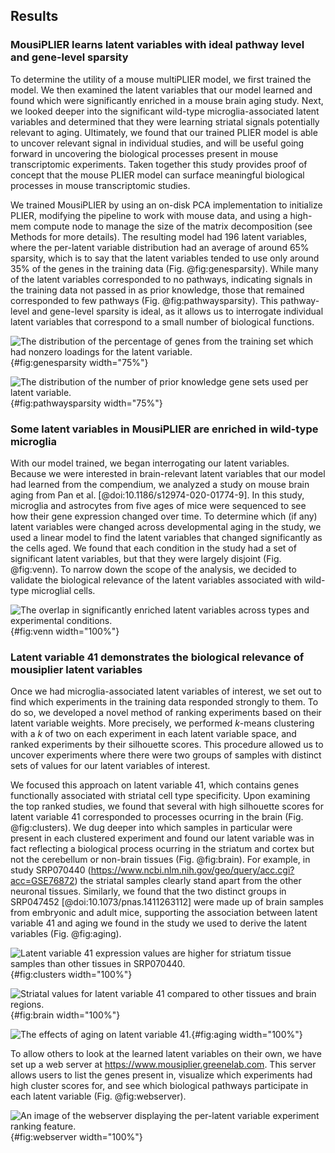 ## Results

### MousiPLIER learns latent variables with ideal pathway level and gene-level sparsity

To determine the utility of a mouse multiPLIER model, we first trained the model.
We then examined the latent variables that our model learned and found which were significantly enriched in a mouse brain aging study.
Next, we looked deeper into the significant wild-type microglia-associated latent variables and determined that they were learning striatal signals potentially relevant to aging.
Ultimately, we found that our trained PLIER model is able to uncover relevant signal in individual studies, and will be useful going forward in uncovering the biological processes present in mouse transcriptomic experiments.
Taken together this study provides proof of concept that the mouse PLIER model can surface meaningful biological processes in mouse transcriptomic studies.

We trained MousiPLIER by using an on-disk PCA implementation to initialize PLIER, modifying the pipeline to work with mouse data, and using a high-mem compute node to manage the size of the matrix decomposition (see Methods for more details).
The resulting model had 196 latent variables, where the per-latent variable distribution had an average of around 65% sparsity, which is to say that the latent variables tended to use only around 35% of the genes in the training data (Fig. @fig:genesparsity).
While many of the latent variables corresponded to no pathways, indicating signals in the training data not passed in as prior knowledge, those that remained corresponded to few pathways (Fig. @fig:pathwaysparsity).
This pathway-level and gene-level sparsity is ideal, as it allows us to interrogate individual latent variables that correspond to a small number of biological functions.

![
The distribution of the percentage of genes from the training set which had nonzero loadings for the latent variable.
](./images/filtered_percent_genes_used_hist.png "Sparsity per latent variable."){#fig:genesparsity width="75%"}

![
The distribution of the number of prior knowledge gene sets used per latent variable.
](./images/filtered_lv_per_pathway_hist.png "Genesets used per latent variable"){#fig:pathwaysparsity width="75%"}

### Some latent variables in MousiPLIER are enriched in wild-type microglia
With our model trained, we began interrogating our latent variables.
Because we were interested in brain-relevant latent variables that our model had learned from the compendium, we analyzed a study on mouse brain aging from Pan et al. [@doi:10.1186/s12974-020-01774-9].
In this study, microglia and astrocytes from five ages of mice were sequenced to see how their gene expression changed over time.
To determine which (if any) latent variables were changed across developmental aging in the study, we used a linear model to find the latent variables that changed significantly as the cells aged.
We found that each condition in the study had a set of significant latent variables, but that they were largely disjoint (Fig. @fig:venn).
To narrow down the scope of the analysis, we decided to validate the biological relevance of the latent variables associated with wild-type microglial cells.

![
The overlap in significantly enriched latent variables across types and experimental conditions.
](./images/dif_LV_venn.png "Latent variable overlap"){#fig:venn width="100%"}

### Latent variable 41 demonstrates the biological relevance of mousiplier latent variables
Once we had microglia-associated latent variables of interest, we set out to find which experiments in the training data responded strongly to them.
To do so, we developed a novel method of ranking experiments based on their latent variable weights.
More precisely, we performed *k*-means clustering with a *k* of two on each experiment in each latent variable space, and ranked experiments by their silhouette scores.
This procedure allowed us to uncover experiments where there were two groups of samples with distinct sets of values for our latent variables of interest.

We focused this approach on latent variable 41, which contains genes functionally associated with striatal cell type specificity. 
Upon examining the top ranked studies, we found that several with high silhouette scores for latent variable 41 corresponded to processes ocurring in the brain (Fig. @fig:clusters).
We dug deeper into which samples in particular were present in each clustered experiment and found our latent variable was in fact reflecting a biological process ocurring in the striatum and cortex but not the cerebellum or non-brain tissues (Fig. @fig:brain).
For example, in study SRP070440 (https://www.ncbi.nlm.nih.gov/geo/query/acc.cgi?acc=GSE76872) the striatal samples clearly stand apart from the other neuronal tissues.
Similarly, we found that the two distinct groups in SRP047452 [@doi:10.1073/pnas.1411263112] were made up of brain samples from embryonic and adult mice, supporting the association between latent variable 41 and aging we found in the study we used to derive the latent variables (Fig. @fig:aging).

![
Latent variable 41 expression values are higher for striatum tissue samples than other tissues in SRP070440.
](./images/lv_41_studies.svg "Study clusters"){#fig:clusters width="100%"}

![ 
Striatal values for latent variable 41 compared to other tissues and brain regions.
](./images/brain_samples.png "Striatum LV41"){#fig:brain width="100%"}

![
The effects of aging on latent variable 41.
](./images/aging_samples.png "LV41 aging"){#fig:aging width="100%"}

To allow others to look at the learned latent variables on their own, we have set up a web server at https://www.mousiplier.greenelab.com. 
This server allows users to list the genes present in, visualize which experiments had high cluster scores for, and see which biological pathways participate in each latent variable (Fig. @fig:webserver).

![
An image of the webserver displaying the per-latent variable experiment ranking feature.
](./images/webserver.png "webserver"){#fig:webserver width="100%"}
